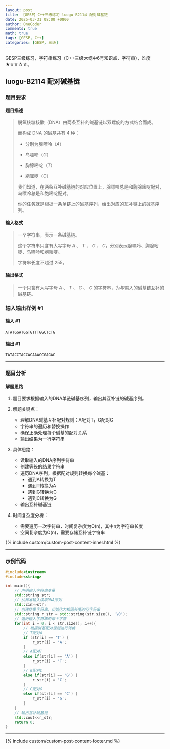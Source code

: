 ```yaml
---
layout: post
title: 【GESP】C++三级练习 luogu-B2114 配对碱基链
date: 2025-03-31 08:00 +0800
author: OneCoder
comments: true
math: true
tags: [GESP, C++]
categories: [GESP, 三级]
---
```

GESP三级练习，字符串练习（C++三级大纲中6号知识点，字符串），难度★✮☆☆☆。

<!--more-->

## luogu-B2114 配对碱基链

### 题目要求

#### 题目描述

>脱氧核糖核酸（DNA）由两条互补的碱基链以双螺旋的方式结合而成。
>
>而构成 DNA 的碱基共有 $4$ 种：
>
>- 分别为腺嘌呤（$A$）
>
>- 鸟嘌呤（$G$）
>
>- 胸腺嘧啶（$T$）
>
>- 胞嘧啶（$C$）
>
>我们知道，在两条互补碱基链的对应位置上，腺嘌呤总是和胸腺嘧啶配对，鸟嘌呤总是和胞嘧啶配对。
>
>你的任务就是根据一条单链上的碱基序列，给出对应的互补链上的碱基序列。

#### 输入格式

>一个字符串，表示一条碱基链。
>
>这个字符串只含有大写字母 $A$ 、 $T$ 、 $G$ 、 $C$，分别表示腺嘌呤、胸腺嘧啶、鸟嘌呤和胞嘧啶。
>
>字符串长度不超过 $255$。

#### 输出格式

>一个只含有大写字母 $A$ 、 $T$ 、 $G$ 、 $C$ 的字符串，为与输入的碱基链互补的碱基链。

### 输入输出样例 #1

#### 输入 #1

```console
ATATGGATGGTGTTTGGCTCTG
```

#### 输出 #1

```console
TATACCTACCACAAACCGAGAC
```

---

### 题目分析

#### 解题思路

1. 题目要求根据输入的DNA单链碱基序列，输出其互补链的碱基序列。

2. 解题关键点：
   - 理解DNA碱基互补配对规则：A配对T，G配对C
   - 字符串的遍历和替换操作
   - 确保正确处理每个碱基的配对关系
   - 输出结果为一行字符串

3. 具体思路：
   - 读取输入的DNA序列字符串
   - 创建等长的结果字符串
   - 遍历DNA序列，根据配对规则转换每个碱基：
     - 遇到A转换为T
     - 遇到T转换为A
     - 遇到G转换为C
     - 遇到C转换为G
   - 输出互补碱基链

4. 时间复杂度分析：
   - 需要遍历一次字符串，时间复杂度为O(n)，其中n为字符串长度
   - 空间复杂度为O(n)，需要存储互补链字符串

{% include custom/custom-post-content-inner.html %}

---

### 示例代码

```cpp
#include<iostream>
#include<string>

int main(){
    // 声明输入字符串变量
    std::string str;
    // 从标准输入读取DNA序列
    std::cin>>str;
    // 创建结果字符串，初始化为相同长度的空字符串
    std::string r_str = std::string(str.size(), '\0');
    // 遍历输入字符串的每个字符
    for(int i = 0; i < str.size(); i++){
        // 根据碱基配对规则进行转换
        // T配对A
        if (str[i] == 'T') {
            r_str[i] = 'A';
        } 
        // A配对T
        else if(str[i] == 'A') {
            r_str[i] = 'T';
        } 
        // G配对C
        else if(str[i] == 'G') {
            r_str[i] = 'C';
        } 
        // C配对G
        else if(str[i] == 'C') {
            r_str[i] = 'G';
        }
    }
    // 输出互补碱基链
    std::cout<<r_str;
    return 0;
}
```

---

{% include custom/custom-post-content-footer.md %}

